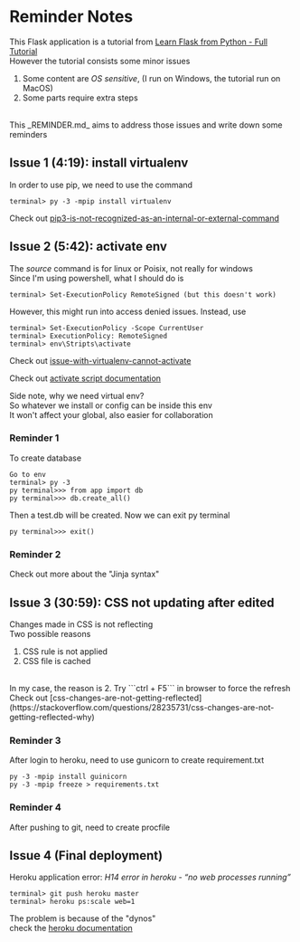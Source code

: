 
# Reminder Notes

This Flask application is a tutorial from
[Learn Flask from Python - Full Tutorial](https://www.youtube.com/watch?v=Z1RJmh_OqeA) 
<br>
However the tutorial consists some minor issues 
<br>
1. Some content are _OS sensitive_, (I run on Windows, the tutorial run on MacOS)
2. Some parts require extra steps
<br>
This _REMINDER.md_ aims to address those issues and write down some reminders

## Issue 1 (4:19): install virtualenv

In order to use pip, we need to use the command 
```
terminal> py -3 -mpip install virtualenv
```
Check out [pip3-is-not-recognized-as-an-internal-or-external-command](https://stackoverflow.com/questions/55876467/pip3-is-not-recognized-as-an-internal-or-external-command-operable-program-or)

## Issue 2 (5:42): activate env

The _source_ command is for linux or Poisix, not really for windows
<br>
Since I'm using powershell, what I should do is
<br>
```
terminal> Set-ExecutionPolicy RemoteSigned (but this doesn't work)
```
However, this might run into access denied issues. Instead, use
```
terminal> Set-ExecutionPolicy -Scope CurrentUser
terminal> ExecutionPolicy: RemoteSigned
terminal> env\Stripts\activate
```

Check out [issue-with-virtualenv-cannot-activate](https://stackoverflow.com/questions/8921188/issue-with-virtualenv-cannot-activate)
<br>

Check out [activate script documentation](https://virtualenv.pypa.io/en/legacy/userguide.html#activate-script)
<br>

Side note, why we need virtual env?
<br>
So whatever we install or config can be inside this env
<br>
It won't affect your global, also easier for collaboration

### Reminder 1
To create database
```
Go to env
terminal> py -3
py terminal>>> from app import db
py terminal>>> db.create_all()
```
Then a test.db will be created. Now we can exit py terminal
```
py terminal>>> exit()
```

### Reminder 2

Check out more about the "Jinja syntax" 

## Issue 3 (30:59): CSS not updating after edited

Changes made in CSS is not reflecting
<br>
Two possible reasons
<br>
1. CSS rule is not applied
2. CSS file is cached
<br>
In my case, the reason is 2.
Try ```ctrl + F5``` in browser to force the refresh
<br>
Check out [css-changes-are-not-getting-reflected](https://stackoverflow.com/questions/28235731/css-changes-are-not-getting-reflected-why)


### Reminder 3

After login to heroku, need to use gunicorn to create requirement.txt
```
py -3 -mpip install guinicorn
py -3 -mpip freeze > requirements.txt
```

### Reminder 4 

After pushing to git, need to create procfile

## Issue 4 (Final deployment)

Heroku application error: 
_H14 error in heroku - “no web processes running”_
```
terminal> git push heroku master
terminal> heroku ps:scale web=1
```
The problem is because of the "dynos" 
<br>
check the [heroku documentation](https://devcenter.heroku.com/articles/getting-started-with-python#deploy-the-app)

